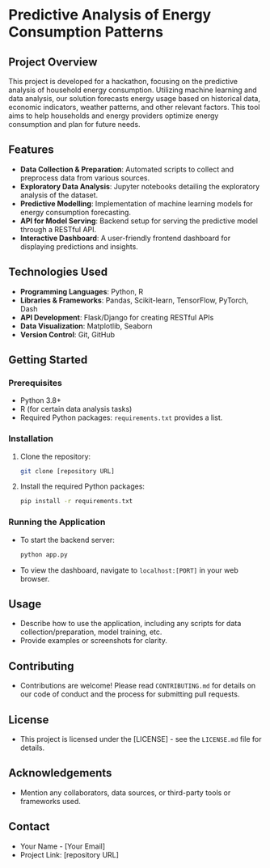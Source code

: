 # Predictive Analysis of Energy Consumption Patterns

## Project Overview
This project is developed for a hackathon, focusing on the predictive analysis of household energy consumption. Utilizing machine learning and data analysis, our solution forecasts energy usage based on historical data, economic indicators, weather patterns, and other relevant factors. This tool aims to help households and energy providers optimize energy consumption and plan for future needs.

## Features
- **Data Collection & Preparation**: Automated scripts to collect and preprocess data from various sources.
- **Exploratory Data Analysis**: Jupyter notebooks detailing the exploratory analysis of the dataset.
- **Predictive Modelling**: Implementation of machine learning models for energy consumption forecasting.
- **API for Model Serving**: Backend setup for serving the predictive model through a RESTful API.
- **Interactive Dashboard**: A user-friendly frontend dashboard for displaying predictions and insights.

## Technologies Used
- **Programming Languages**: Python, R
- **Libraries & Frameworks**: Pandas, Scikit-learn, TensorFlow, PyTorch, Dash
- **API Development**: Flask/Django for creating RESTful APIs
- **Data Visualization**: Matplotlib, Seaborn
- **Version Control**: Git, GitHub

## Getting Started

### Prerequisites
- Python 3.8+
- R (for certain data analysis tasks)
- Required Python packages: `requirements.txt` provides a list.

### Installation
1. Clone the repository:
   ```bash
   git clone [repository URL]
   ```
2. Install the required Python packages:
   ```bash
   pip install -r requirements.txt
   ```

### Running the Application
- To start the backend server:
  ```bash
  python app.py
  ```
- To view the dashboard, navigate to `localhost:[PORT]` in your web browser.

## Usage
- Describe how to use the application, including any scripts for data collection/preparation, model training, etc.
- Provide examples or screenshots for clarity.

## Contributing
- Contributions are welcome! Please read `CONTRIBUTING.md` for details on our code of conduct and the process for submitting pull requests.

## License
- This project is licensed under the [LICENSE] - see the `LICENSE.md` file for details.

## Acknowledgements
- Mention any collaborators, data sources, or third-party tools or frameworks used.

## Contact
- Your Name - [Your Email]
- Project Link: [repository URL]

